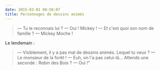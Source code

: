 ```yaml
---
date: 2015-03-01 08:58:07
title: Personnages de dessins animés
---
```


> — Tu le reconnais lui ?
> — Oui ! Mickey !
> — Et c'est quoi son nom de famille ?
> — Mickey Moche !

Le lendemain :

> — Visiblement, il y a pas mal de dessins animés. Lequel tu veux ?
> — Le monsieur de la forêt !
> — Euh, on l'a pas celui-là... Attends une seconde : Robin des Bois ?
> — Oui !"

